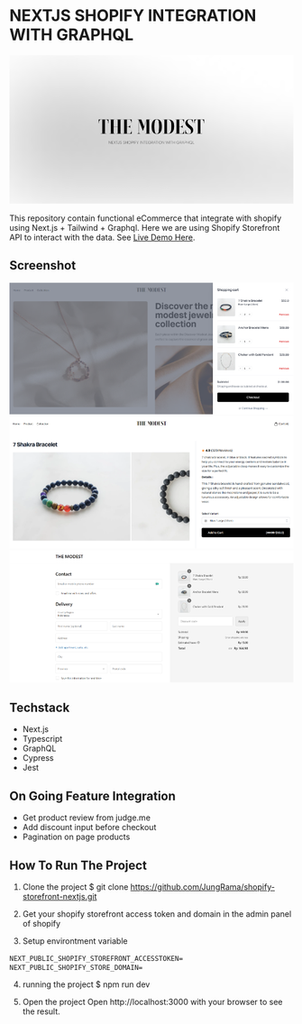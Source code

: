 # NEXTJS SHOPIFY INTEGRATION WITH GRAPHQL

![Cover](./public/git/cover.png)

This repository contain functional eCommerce that integrate with shopify using Next.js + Tailwind + Graphql. Here we are using Shopify Storefront API to interact with the data. See [Live Demo Here](https://themodest-shopify-nextjs.vercel.app/).

## Screenshot

![screenshoot-1](./public/git/screenshoot-1.png)
![screenshoot-2](./public/git/screenshoot-2.png)
![screenshoot-3](./public/git/screenshoot-3.png)

## Techstack

- Next.js
- Typescript
- GraphQL
- Cypress
- Jest

## On Going Feature Integration

- Get product review from judge.me
- Add discount input before checkout
- Pagination on page products

## How To Run The Project

1. Clone the project
   $ git clone https://github.com/JungRama/shopify-storefront-nextjs.git

2. Get your shopify storefront access token and domain in the admin panel of shopify

3. Setup environtment variable

```
NEXT_PUBLIC_SHOPIFY_STOREFRONT_ACCESSTOKEN=
NEXT_PUBLIC_SHOPIFY_STORE_DOMAIN=
```

4.  running the project
    $ npm run dev

5.  Open the project
    Open http://localhost:3000 with your browser to see the result.
